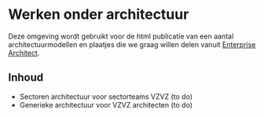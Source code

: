 
# Werken onder architectuur
Deze omgeving wordt gebruikt voor de html publicatie van een aantal architectuurmodellen en plaatjes die we graag willen delen vanuit [Enterprise Architect](https://www.sparxsystems.eu/enterprise-architect/ea-pricing-purchasing/?gad_source=1&gclid=EAIaIQobChMIocOzjoqNhwMVxpmDBx2KZw79EAAYASAAEgJU3PD_BwE).

## Inhoud
- Sectoren architectuur voor sectorteams VZVZ (to do)
- Generieke architectuur voor VZVZ architecten (to do)


